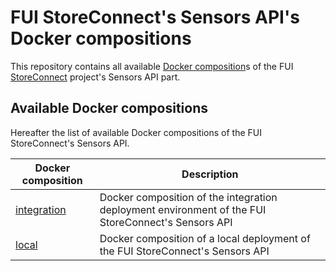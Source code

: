 # FUI StoreConnect's Sensors API's Docker compositions

This repository contains all available [Docker composition](https://docs.docker.com/compose/overview/)s of the FUI [StoreConnect](https://www.pole-scs.org/projet/storeconnect) project's Sensors API part.

## Available Docker compositions

Hereafter the list of available Docker compositions of the FUI StoreConnect's Sensors API. 

Docker composition              | Description
------------------------------- | --------------------------------------------------------------------------------------------------
[integration](./integration)    | Docker composition of the integration deployment environment of the FUI StoreConnect's Sensors API
[local](./local)                | Docker composition of a local deployment of the FUI StoreConnect's Sensors API